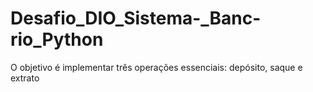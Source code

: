 # Desafio_DIO_Sistema-_Banc-rio_Python
O objetivo é implementar três operações essenciais: depósito, saque e extrato
